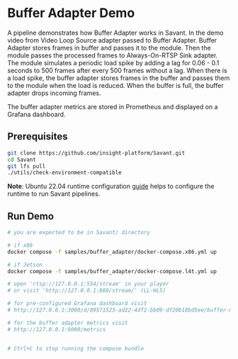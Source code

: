 # Buffer Adapter Demo

A pipeline demonstrates how Buffer Adapter works in Savant. In the demo video from Video Loop Source adapter passed to Buffer Adapter. Buffer Adapter stores frames in buffer and passes it to the module. Then the module passes the processed frames to Always-On-RTSP Sink adapter. The module simulates a periodic load spike by adding a lag for 0.06 - 0.1 seconds to 500 frames after every 500 frames without a lag. When there is a load spike, the buffer adapter stores frames in the buffer and passes them to the module when the load is reduced. When the buffer is full, the buffer adapter drops incoming frames.

The buffer adapter metrics are stored in Prometheus and displayed on a Grafana dashboard.

## Prerequisites

```bash
git clone https://github.com/insight-platform/Savant.git
cd Savant
git lfs pull
./utils/check-environment-compatible
```

**Note**: Ubuntu 22.04 runtime configuration [guide](https://insight-platform.github.io/Savant/develop/getting_started/0_configure_prod_env.html) helps to configure the runtime to run Savant pipelines.

## Run Demo

```bash
# you are expected to be in Savant/ directory

# if x86
docker compose -f samples/buffer_adapter/docker-compose.x86.yml up

# if Jetson
docker compose -f samples/buffer_adapter/docker-compose.l4t.yml up

# open 'rtsp://127.0.0.1:554/stream' in your player
# or visit 'http://127.0.0.1:888/stream/' (LL-HLS)

# for pre-configured Grafana dashboard visit
# http://127.0.0.1:3000/d/89571523-ad22-4df2-bb09-df20b18bd5ee/buffer-metrics?orgId=1&refresh=5s

# for the buffer adapter metrics visit
# http://127.0.0.1:8000/metrics


# Ctrl+C to stop running the compose bundle
```
